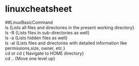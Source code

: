 # linuxcheatsheet
##LinuxBasicCommand
<br/>ls {Lists all files and directories in the present working directory}
<br/> ls -R {Lists files in sub-directories as well}
<br/>ls -a	{Lists hidden files as well}
<br/>ls -al	{Lists files and directories with detailed information like permissions,size, owner, etc.}
<br/>cd or cd {	Navigate to HOME directory}
<br/>cd ..	{Move one level up}
<br/>
<br/>
<br/>
<br/>
<br/>
